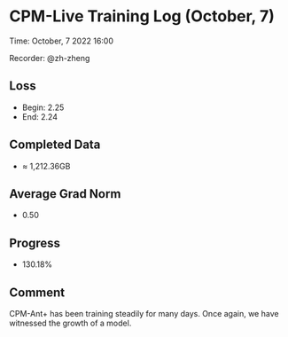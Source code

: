 
# CPM-Live Training Log (October, 7)

Time: October, 7 2022 16:00

Recorder: @zh-zheng

## Loss
- Begin: 2.25
- End: 2.24
	
## Completed Data
- $\approx$ 1,212.36GB

## Average Grad Norm
- 0.50

## Progress
- 130.18%

## Comment

CPM-Ant+ has been training steadily for many days. Once again, we have witnessed the growth of a model.

